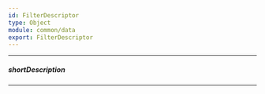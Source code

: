 ```yaml
---
id: FilterDescriptor
type: Object
module: common/data
export: FilterDescriptor
---
```

---
##### shortDescription
<!-- Description goes here -->

---
<!-- Description goes here -->